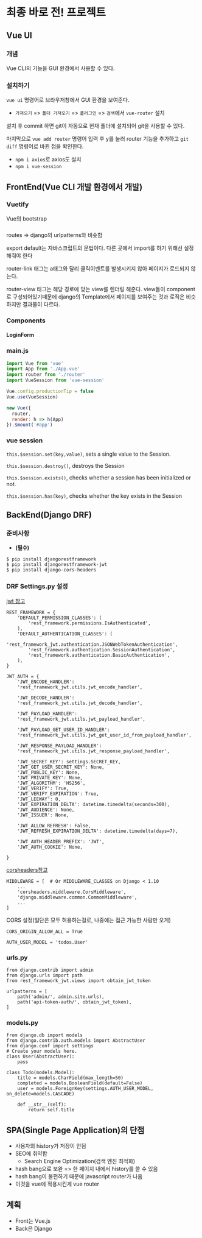 # 최종 바로 전! 프로젝트

## Vue UI

### 개념

Vue CLI의 기능을 GUI 환경에서 사용할 수 있다.

### 설치하기

`vue ui` 명령어로 브라우저창에서 GUI 환경을 보여준다.

* `가져오기` => `폴더 가져오기` => `플러그인` => `검색`에서 `vue-router` 설치

설치 후 commit 하면 git이 자동으로 현재 폴더에 설치되어 git을 사용할 수 있다.

마지막으로 `vue add router` 명령어 입력 후 y를 눌러 router 기능을 추가하고 `git diff` 명령어로 바뀐 점을 확인한다.

* `npm i axios`로 axios도 설치
* `npm i vue-session`

## FrontEnd(Vue CLI 개발 환경에서 개발)

### Vuetify

Vue의 bootstrap

### 

routes => django의 urlpatterns와 비슷함



export default는 자바스크립트의 문법이다. 다른 곳에서 import를 하기 위해선 설정해줘야 한다

router-link 태그는 a태그와 달리 클릭이벤트를 발생시키지 않아 페이지가 로드되지 않는다.

router-view 태그는 해당 경로에 맞는 view를 렌더링 해준다. view들이 component로 구성되어있기때문에 django의 Template에서 페이지를 보여주는 것과 로직은 비슷하지만 결과물이 다르다.

### Components

#### LoginForm



### main.js

```js
import Vue from 'vue'
import App from './App.vue'
import router from './router'
import VueSession from 'vue-session'

Vue.config.productionTip = false
Vue.use(VueSession)

new Vue({
  router,
  render: h => h(App)
}).$mount('#app')

```



### vue session

`this.$session.set(key,value)`, sets a single value to the Session.

`this.$session.destroy()`, destroys the Session

`this.$session.exists()`, checks whether a session has been initialized or not.

`this.$session.has(key)`, checks whether the key exists in the Session

## BackEnd(Django DRF)

### 준비사항

* **(필수)**

```
$ pip install djangorestframework
$ pip install djangorestframework-jwt
$ pip install django-cors-headers
```

### DRF Settings.py 설정

[jwt 참고](https://jpadilla.github.io/django-rest-framework-jwt/)

```
REST_FRAMEWORK = {
    'DEFAULT_PERMISSION_CLASSES': (
        'rest_framework.permissions.IsAuthenticated',
    ),
    'DEFAULT_AUTHENTICATION_CLASSES': (
        'rest_framework_jwt.authentication.JSONWebTokenAuthentication',
        'rest_framework.authentication.SessionAuthentication',
        'rest_framework.authentication.BasicAuthentication',
    ),
}
```

```
JWT_AUTH = {
    'JWT_ENCODE_HANDLER':
    'rest_framework_jwt.utils.jwt_encode_handler',

    'JWT_DECODE_HANDLER':
    'rest_framework_jwt.utils.jwt_decode_handler',

    'JWT_PAYLOAD_HANDLER':
    'rest_framework_jwt.utils.jwt_payload_handler',

    'JWT_PAYLOAD_GET_USER_ID_HANDLER':
    'rest_framework_jwt.utils.jwt_get_user_id_from_payload_handler',

    'JWT_RESPONSE_PAYLOAD_HANDLER':
    'rest_framework_jwt.utils.jwt_response_payload_handler',

    'JWT_SECRET_KEY': settings.SECRET_KEY,
    'JWT_GET_USER_SECRET_KEY': None,
    'JWT_PUBLIC_KEY': None,
    'JWT_PRIVATE_KEY': None,
    'JWT_ALGORITHM': 'HS256',
    'JWT_VERIFY': True,
    'JWT_VERIFY_EXPIRATION': True,
    'JWT_LEEWAY': 0,
    'JWT_EXPIRATION_DELTA': datetime.timedelta(seconds=300),
    'JWT_AUDIENCE': None,
    'JWT_ISSUER': None,

    'JWT_ALLOW_REFRESH': False,
    'JWT_REFRESH_EXPIRATION_DELTA': datetime.timedelta(days=7),

    'JWT_AUTH_HEADER_PREFIX': 'JWT',
    'JWT_AUTH_COOKIE': None,

}
```

[corsheaders참고](https://pypi.org/project/django-cors-headers/)

```
MIDDLEWARE = [  # Or MIDDLEWARE_CLASSES on Django < 1.10
    ...
    'corsheaders.middleware.CorsMiddleware',
    'django.middleware.common.CommonMiddleware',
    ...
]
```

CORS 설정(일단은 모두 허용하는걸로, 나중에는 접근 가능한 사람만 오게)

```
CORS_ORIGIN_ALLOW_ALL = True
```

```
AUTH_USER_MODEL = 'todos.User'
```

### urls.py

```
from django.contrib import admin
from django.urls import path
from rest_framework_jwt.views import obtain_jwt_token

urlpatterns = [
    path('admin/', admin.site.urls),
    path('api-token-auth/', obtain_jwt_token),
]
```

### models.py

```
from django.db import models
from django.contrib.auth.models import AbstractUser
from django.conf import settings
# Create your models here.
class User(AbstractUser):
    pass

class Todo(models.Model):
    title = models.CharField(max_length=50)
    completed = models.BooleanField(default=False)
    user = models.ForeignKey(settings.AUTH_USER_MODEL, on_delete=models.CASCADE)
    
    def __str__(self):
        return self.title
```



## SPA(Single Page Application)의 단점

* 사용자의 history가 저장이 안됨
* SEO에 취약함
  * Search Engine Optimization(검색 엔진 최적화)
* hash bang으로 보완 => 한 페이지 내에서 history를 쓸 수 있음
* hash bang이 불편하기 때문에 javascript router가 나옴
* 이것을 vue에 적용시킨게 vue router



## 계획

* Front는 Vue.js
* Back은 Django